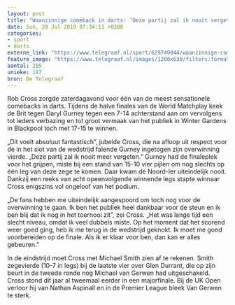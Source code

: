 ```yaml
---
layout: post
title: "Waanzinnige comeback in darts: ’Deze partij zal ik nooit vergeten’"
date: Sun, 28 Jul 2019 07:34:11 +0200
categories: 
- sport 
- darts 
externe_link: "https://www.telegraaf.nl/sport/629749044/waanzinnige-comeback-in-darts-deze-partij-zal-ik-nooit-vergeten"
feature_image: "https://www.telegraaf.nl/images/1200x630/filters:format(jpeg):quality(80)/cdn-kiosk-api.telegraaf.nl/00ad1136-b0fb-11e9-b5ae-02d1dbdc35d1.jpg"
aantal: 285
unieke: 187
bron: De Telegraaf
---
```


<p class="intro">Rob Cross zorgde zaterdagavond voor één van de meest sensationele comebacks in darts. Tijdens de halve finales van de World Matchplay keek de Brit tegen Daryl Gurney tegen een 7-14 achterstand aan om vervolgens tot ieders verbazing en tot groot vermaak van het publiek in Winter Gardens in Blackpool toch met 17-15 te winnen.</p> <p>„Dit voelt absoluut fantastisch”, jubelde Cross, die na afloop uit respect voor de in het slot van de wedstrijd falende Gurney ingetogen zijn overwinning vierde. „Deze partij zal ik nooit meer vergeten.” Gurney had de finaleplek voor het grijpen, miste bij een stand van 15-10 vier pijlen om nog slechts op één leg van deze zege te komen. Daar kwam de Noord-Ier uiteindelijk nooit. Dankzij een reeks van acht opeenvolgende winnende legs stapte winnaar Cross enigszins vol ongeloof van het podium.</p><p>„De fans hebben me uiteindelijk aangespoord om toch nog voor de overwinning te gaan. Ik ben het publiek heel dankbaar voor de steun en ik ben blij dat ik nog in het toernooi zit”, zei Cross. „Het was lange tijd een slecht niveau, omdat ik veel dubbels miste. Op het moment dat het scorend weer goed ging, heb ik me terug in de wedstrijd geknokt. Ik moet me goed voorbereiden op de finale. Als ik er klaar voor ben, dan kan er alles gebeuren.”</p><p>In de eindstrijd moet Cross met Michael Smith zien af te rekenen. Smith zegevierde (10-7 in legs) bij de laatste vier over Glen Durrant, die op zijn beurt in de tweede ronde nog Michael van Gerwen had uitgeschakeld. Cross stond dit jaar al tweemaal eerder in een majorfinale. Bij de UK Open verloor hij van Nathan Aspinall en in de Premier League bleek Van Gerwen te sterk.</p>
